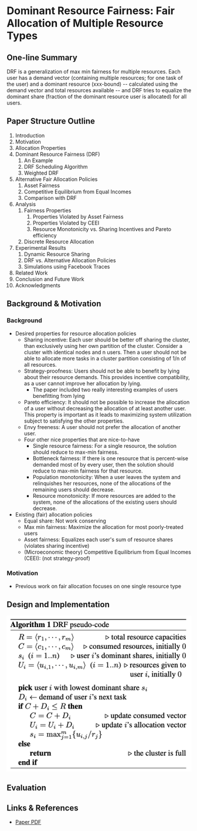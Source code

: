 # Dominant Resource Fairness: Fair Allocation of Multiple Resource Types

## One-line Summary

DRF is a generalization of max min fairness for multiple resources. Each user has a demand vector (containing multiple resources; for one task of the user) and a dominant resource (xxx-bound) -- calculated using the demand vector and total resources available -- and DRF tries to equalize the dominant share (fraction of the dominant resource user is allocated) for all users.

## Paper Structure Outline

1. Introduction
2. Motivation
3. Allocation Properties
4. Dominant Resource Fairness (DRF)
   1. An Example
   2. DRF Scheduling Algorithm
   3. Weighted DRF
5. Alternative Fair Allocation Policies
   1. Asset Fairness
   2. Competitive Equilibrium from Equal Incomes
   3. Comparison with DRF
6. Analysis
   1. Fairness Properties
      1. Properties Violated by Asset Fairness
      2. Properties Violated by CEEI
      3. Resource Monotonicity vs. Sharing Incentives and Pareto efficiency
   2. Discrete Resource Allocation
7. Experimental Results
   1. Dynamic Resource Sharing
   2. DRF vs. Alternative Allocation Policies
   3. Simulations using Facebook Traces
8. Related Work
9. Conclusion and Future Work
10. Acknowledgments

## Background & Motivation

### Background

* Desired properties for resource allocation policies
  * Sharing incentive: Each user should be better off sharing the cluster, than exclusively using her own partition of the cluster. Consider a cluster with identical nodes and n users. Then a user should not be able to allocate more tasks in a cluster partition consisting of 1/n of all resources.
  * Strategy-proofness: Users should not be able to benefit by lying about their resource demands. This provides incentive compatibility, as a user cannot improve her allocation by lying.
    * The paper included two really interesting examples of users benefitting from lying
  * Pareto efficiency: It should not be possible to increase the allocation of a user without decreasing the allocation of at least another user. This property is important as it leads to maximizing system utilization subject to satisfying the other properties.
  * Envy freeness: A user should not prefer the allocation of another user.
  * Four other nice properties that are nice-to-have
    * Single resource fairness: For a single resource, the solution should reduce to max-min fairness.
    * Bottleneck fairness: If there is one resource that is percent-wise demanded most of by every user, then the solution should reduce to max-min fairness for that resource.
    * Population monotonicity: When a user leaves the system and relinquishes her resources, none of the allocations of the remaining users should decrease.
    * Resource monotonicity: If more resources are added to the system, none of the allocations of the existing users should decrease.
* Existing (fair) allocation policies
  * Equal share: Not work conserving
  * Max min fairness: Maximize the allocation for most poorly-treated users
  * Asset fairness: Equalizes each user's sum of resource shares (violates sharing incentive)
  * (Microeconomic theory) Competitive Equilibrium from Equal Incomes (CEEI): (not strategy-proof)

### Motivation

* Previous work on fair allocation focuses on one single resource type

## Design and Implementation

![Pseudo-code for DRF](<../../.gitbook/assets/Screen Shot 2021-09-30 at 1.10.33 AM.png>)



## Evaluation





## Links & References

* [Paper PDF](https://cs.stanford.edu/\~matei/papers/2011/nsdi\_drf.pdf)
